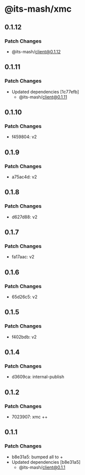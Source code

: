# @its-mash/xmc

## 0.1.12

### Patch Changes

- @its-mash/client@0.1.12

## 0.1.11

### Patch Changes

- Updated dependencies [1c77efb]
  - @its-mash/client@0.1.11

## 0.1.10

### Patch Changes

- f459804: v2

## 0.1.9

### Patch Changes

- a75ac4d: v2

## 0.1.8

### Patch Changes

- d627d88: v2

## 0.1.7

### Patch Changes

- fa17aac: v2

## 0.1.6

### Patch Changes

- 65d26c5: v2

## 0.1.5

### Patch Changes

- f402bdb: v2

## 0.1.4

### Patch Changes

- d3609ca: internal-publish

## 0.1.2

### Patch Changes

- 7023907: xmc ++

## 0.1.1

### Patch Changes

- b8e31a5: bumped all to +
- Updated dependencies [b8e31a5]
  - @its-mash/client@0.1.1

